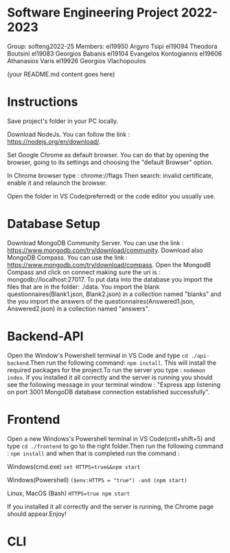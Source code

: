 # Software Engineering Project 2022-2023

Group: softeng2022-25
Members: 
el19950 Argyro Tsipi 
el19094 Theodora Boutsini
el19083 Georgios Babanis
el19104 Evangelos Kontogiannis
el19606 Athanasios Varis 
el19926 Georgios Vlachopoulos 

  
(your README.md content goes here)

# Instructions
Save project's folder in your PC locally.

Download NodeJs. You can follow the link : https://nodejs.org/en/download/.

Set Google Chrome as default browser. You can do that by opening the browser, going to its settings and 
choosing the "default Browser" option.

In Chrome browser type : chrome://flags
Then search: invalid certificate, enable it and relaunch the browser.

Open the folder in VS Code(preferred) or the code editor you usually use.


# Database Setup
Download MongoDB Community Server. You can use the link : https://www.mongodb.com/try/download/community. 
Download also MongoDB Compass. You can use the link : https://www.mongodb.com/try/download/compass.
Open the MongodB Compass and click on connect making sure the uri is : mongodb://localhost:27017.
To put data into the database you import the files that are in the folder: ./data.
You import the blank questionnaires(Blank1.json, Blank2.json) in a collection named "blanks" and the you import the answers
of the questionnaires(Answered1.json, Answered2.json) in a collection named "answers". 

# Backend-API
Open the Window's Powershell terminal in VS Code and type `cd ./api-backend`.Then run the following command:
`npm install`. This will install the required packages for the project.To run the server you type :
`nodemon index`. If you installed it all correctly and the server is running you should see the following 
message in your terminal window : "Express app listening on port 3001 MongoDB database connection 
established successfully".

# Frontend 
Open a new Windows's Powershell terminal in VS Code(cntl+shift+5) and type `cd ./frontend` to go to the right 
folder.Then run the following command : `npm install` and when that is completed run the command : 

Windows(cmd.exe)
`set HTTPS=true&&npm start`

Windows(Powershell)
`($env:HTTPS = "true") -and (npm start)`

Linux, MacOS (Bash)
`HTTPS=true npm start`

If you installed it all correctly and the server is running, the Chrome page should appear.Enjoy!

# CLI 

